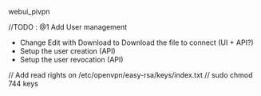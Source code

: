 webui_pivpn

//TODO :
@1 Add User management
  - Change Edit with Download to Download the file to connect (UI + API?)
  - Setup the user creation (API)
  - Setup the user revocation (API)


// Add read rights on /etc/openvpn/easy-rsa/keys/index.txt // sudo chmod 744 keys